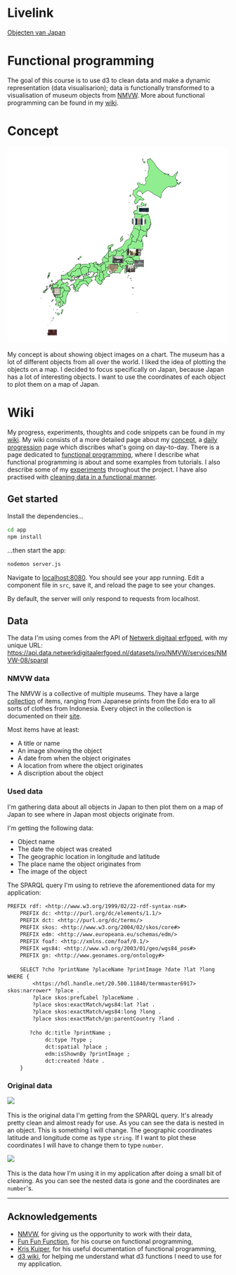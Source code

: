 # Livelink

[Objecten van Japan](https://robinfrugte97.github.io/functional-programming/public/index.html)

# Functional programming

The goal of this course is to use d3 to clean data and make a dynamic representation (data visualisarion); data is functionally transformed to a visualisation of museum objects from [NMVW](http://collectie.wereldculturen.nl/).
More about functional programming can be found in my [wiki](https://github.com/RobinFrugte97/functional-programming/wiki/Functional-programming).


# Concept

![](https://github.com/RobinFrugte97/functional-programming/raw/master/src/images/screenshotEveryObject.png)

My concept is about showing object images on a chart. The museum has a lot of different objects from all over the world. I liked the idea of plotting the objects on a map. I decided to focus specifically on Japan, because Japan has a lot of interesting objects. I want to use the coordinates of each object to plot them on a map of Japan.


# Wiki

My progress, experiments, thoughts and code snippets can be found in my [wiki](https://github.com/RobinFrugte97/functional-programming/wiki/Functional-programming). My wiki consists of a more detailed page about my [concept](https://github.com/RobinFrugte97/functional-programming/wiki/Concept), a [daily progression](https://github.com/RobinFrugte97/functional-programming/wiki/Daily-progress) page which discribes what's going on day-to-day. There is a page dedicated to [functional programming](https://github.com/RobinFrugte97/functional-programming/wiki/Functional-programming), where I describe what functional programming is about and some examples from tutorials. I also describe some of my [experiments](https://github.com/RobinFrugte97/functional-programming/wiki/Experiments) throughout the project. I have also practised with [cleaning data in a functional manner](https://github.com/RobinFrugte97/functional-programming/wiki/Datacleaning).

## Get started

Install the dependencies...

```bash
cd app
npm install
```

...then start the app:

```bash
nodemon server.js
```

Navigate to [localhost:8080](http://localhost:8080). You should see your app running. Edit a component file in `src`, save it, and reload the page to see your changes.

By default, the server will only respond to requests from localhost.


## Data

The data I'm using comes from the API of [Netwerk digitaal erfgoed](https://www.netwerkdigitaalerfgoed.nl/), with my unique URL: https://api.data.netwerkdigitaalerfgoed.nl/datasets/ivo/NMVW/services/NMVW-08/sparql

### NMVW data

The NMVW is a collective of multiple museums. They have a large [collection](http://collectie.wereldculturen.nl/) of items, ranging from Japanese prints from the Edo era to all sorts of clothes from Indonesia. Every object in the collection is documented on their [site](http://collectie.wereldculturen.nl/).

Most items have at least:

- A title or name
- An image showing the object
- A date from when the object originates
- A location from where the object originates
- A discription about the object


### Used data

I'm gathering data about all objects in Japan to then plot them on a map of Japan to see where in Japan most objects originate from.

I'm getting the following data:
- Object name
- The date the object was created
- The geographic location in longitude and latitude
- The place name the object originates from
- The image of the object

The SPARQL query I'm using to retrieve the aforementioned data for my application: 

```
PREFIX rdf: <http://www.w3.org/1999/02/22-rdf-syntax-ns#>
	PREFIX dc: <http://purl.org/dc/elements/1.1/>
	PREFIX dct: <http://purl.org/dc/terms/>
	PREFIX skos: <http://www.w3.org/2004/02/skos/core#>
	PREFIX edm: <http://www.europeana.eu/schemas/edm/>
	PREFIX foaf: <http://xmlns.com/foaf/0.1/>
	PREFIX wgs84: <http://www.w3.org/2003/01/geo/wgs84_pos#>
	PREFIX gn: <http://www.geonames.org/ontology#>
	
	SELECT ?cho ?printName ?placeName ?printImage ?date ?lat ?long WHERE {
  		<https://hdl.handle.net/20.500.11840/termmaster6917> skos:narrower* ?place .
	    ?place skos:prefLabel ?placeName .
  		?place skos:exactMatch/wgs84:lat ?lat .
  		?place skos:exactMatch/wgs84:long ?long .
  		?place skos:exactMatch/gn:parentCountry ?land .

	   ?cho dc:title ?printName ;
	        dc:type ?type ;
	        dct:spatial ?place ;
	        edm:isShownBy ?printImage ;
  			dct:created ?date .
	}
```
### Original data

![](https://github.com/RobinFrugte97/functional-programming/raw/master/src/images/oldData.jpg)

This is the original data I'm getting from the SPARQL query. It's already pretty clean and almost ready for use. As you can see the data is nested in an object. This is something I will change. The geographic coordinates latitude and longitude come as type `string`. If I want to plot these coordinates I will have to change them to type `number`.


![](https://github.com/RobinFrugte97/functional-programming/raw/master/src/images/newData.jpg)

This is the data how I'm using it in my application after doing a small bit of cleaning. As you can see the nested data is gone and the coordinates are `number`'s. 

---
## Acknowledgements

- [NMVW](http://collectie.wereldculturen.nl/), for giving us the opportunity to work with their data,
- [Fun Fun Function](https://www.youtube.com/channel/UCO1cgjhGzsSYb1rsB4bFe4Q), for his course on functional programming,
- [Kris Kuiper](https://github.com/kriskuiper/Functional-Programming-In-JavaScript), for his useful documentation of functional programming,
- [d3 wiki](https://github.com/d3/d3/wiki), for helping me understand what d3 functions I need to use for my application.